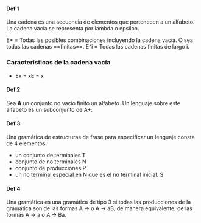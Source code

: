 
#### Def 1
Una cadena es una secuencia de elementos que pertenecen a un alfabeto. La cadena vacía se representa por lambda o epsilon. 

E* = Todas las posibles combinaciones incluyendo la cadena vacía. O sea todas las cadenas ==finitas==.
E^i = Todas las cadenas finitas de largo i.

### Características de la cadena vacía
- Ex = xE = x


#### Def 2
Sea **A** un conjunto no vacío finito un alfabeto. Un lenguaje sobre este alfabeto es un subconjunto de A+.

#### Def 3
Una gramática de estructuras de frase para especificar un lenguaje consta de 4 elementos:
- un conjunto de terminales T
- conjunto de no terminales N
- conjunto de producciones P
- un no terminal especial en N que es el no terminal inicial. S

#### Def 4
Una gramática es una gramática de tipo 3 si todas las producciones de la gramática son de las formas A -> o A -> aB, de manera equivalente, de las formas A -> a o A -> Ba.